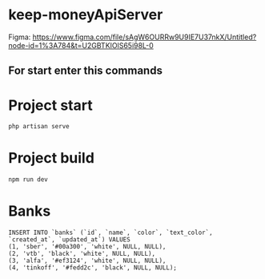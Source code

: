 # keep-moneyApiServer

Figma: https://www.figma.com/file/sAgW6OURRw9U9IE7U37nkX/Untitled?node-id=1%3A784&t=U2GBTKIOlS65i98L-0

## For start enter this commands

# Project start
```
php artisan serve
```
# Project build
```
npm run dev
```
# Banks
```
INSERT INTO `banks` (`id`, `name`, `color`, `text_color`, `created_at`, `updated_at`) VALUES
(1, 'sber', '#00a300', 'white', NULL, NULL),
(2, 'vtb', 'black', 'white', NULL, NULL),
(3, 'alfa', '#ef3124', 'white', NULL, NULL),
(4, 'tinkoff', '#fedd2c', 'black', NULL, NULL);
```
